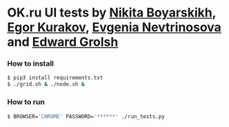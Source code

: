 # OK.ru UI tests by [Nikita Boyarskikh](https://github.com/Nikita-Boyarskikh), [Egor Kurakov](https://github.com/KurakovEgor), [Evgenia Nevtrinosova](https://github.com/EvgeniaNevtrinosova) and [Edward Grolsh]()

### How to install
```bash
$ pip3 install requirements.txt
$ ./grid.sh & ./node.sh &
```

### How to run
```bash
$ BROWSER='CHROME' PASSWORD='******' ./run_tests.py
```
